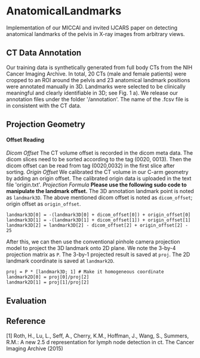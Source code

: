 # AnatomicalLandmarks
Implementation of our MICCAI and invited IJCARS paper on detecting anatomical landmarks of the pelvis in X-ray images from arbitrary views.

## CT Data Annotation
Our training data is synthetically generated from full body CTs from the NIH Cancer Imaging Archive. In total, 20 CTs (male and female patients) were cropped to an ROI around the pelvis and 23 anatomical landmark positions were annotated manually in 3D. Landmarks were selected to be clinically meaningful and clearly identifiable in 3D; see Fig. 1 a). We release our annotation files under the folder '/annotation'. The name of the .fcsv file is in consistent with the CT data. 
## Projection Geometry
#### Offset Reading
*Dicom Offset* 
The CT volume offset is recorded in the dicom meta data. The dicom slices need to be sorted according to the tag (0020, 0013). Then the dicom offset can be read from tag (0020,0032) in the first slice after sorting.
*Origin Offset*
We calibrated the CT volume in our C-arm geometry by adding an origin offset. The calibrated origin data is uploaded in the text file 'origin.txt'.
*Projection Formula*
**Please use the following sudo code to manipulate the landmark offset.** The 3D annotation landmark point is noted as `landmark3D`. The above mentioned dicom offset is noted as `dicom_offset`; origin offset as `origin_offset`.
```
landmark3D[0] = -(landmark3D[0] + dicom_offset[0]) + origin_offset[0]
landmark3D[1] = -(landmark3D[1] + dicom_offset[1]) + origin_offset[1]
landmark3D[2] = landmark3D[2] - dicom_offset[2] + origin_offset[2] - 25
```
After this, we can then use the conventional pinhole camera projection model to project the 3D landmark onto 2D plane. We note the 3-by-4 projection matrix as `P`. The 3-by-1 projected result is saved at `proj`. The 2D landmark coordinate is saved at `landmark2D`.
```
proj = P * [landmark3D; 1] # Make it homogeneous coordinate
landmark2D[0] = proj[0]/proj[2]
landmark2D[1] = proj[1]/proj[2]
```
## Evaluation
## Reference
[1] Roth, H., Lu, L., Seff, A., Cherry, K.M., Hoffman, J., Wang, S., Summers, R.M.:
A new 2.5 d representation for lymph node detection in ct. The Cancer Imaging
Archive (2015)
